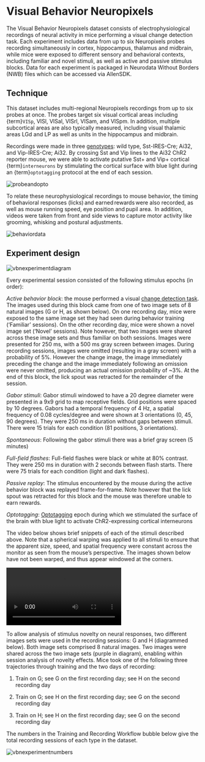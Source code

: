 # Visual Behavior Neuropixels

The Visual Behavior Neuropixels dataset consists of electrophysiological recordings of neural activity in mice performing a visual change detection task. Each experiment includes data from up to six Neuropixels probes recording simultaneously in cortex, hippocampus, thalamus and midbrain, while mice were exposed to different sensory and behavioral contexts, including familiar and novel stimuli, as well as active and passive stimulus blocks. Data for each experiment is packaged in Neurodata Without Borders (NWB) files which can be accessed via AllenSDK.

## Technique

This dataset includes multi-regional Neuropixels recordings from up to six probes at once. The probes target six visual cortical areas including {term}`VISp`, VISl, VISal, VISrl, VISam, and VISpm. In addition, multiple subcortical areas are also typically measured, including visual thalamic areas LGd and LP as well as units in the hippocampus and midbrain.

Recordings were made in three [genotypes](transgenic-tools): wild type, Sst-IRES-Cre; Ai32, and Vip-IRES-Cre; Ai32. By crossing Sst and Vip lines to the Ai32 ChR2 reporter mouse, we were able to activate putative Sst+ and Vip+ cortical {term}`interneurons` by stimulating the cortical surface with blue light during an {term}`optotagging` protocol at the end of each session.

![probeandopto](/resources/probe_diagram_with_optagging.webp)

To relate these neurophysiological recordings to mouse behavior, the timing of behavioral responses (licks) and earned rewards were also recorded, as well as mouse running speed, eye position and pupil area.  In addition, videos were taken from front and side views to capture motor activity like grooming, whisking and postural adjustments.

![behaviordata](/resources/behavior_data_example.webp)

## Experiment design

![vbnexperimentdiagram](/resources/vbn_experimental_session_diagram.webp)

Every experimental session consisted of the following stimulus epochs (in order):

*Active behavior block*: the mouse performed a visual [change detection task](change_detection_task). The images used
during this block came from one of two image sets of 8 natural images (G or H, as shown below). On
one recording day, mice were exposed to the same image set they had seen during behavior training (‘Familiar’
sessions). On the other recording day, mice were shown a novel image set (‘Novel’ sessions). Note however,
that two images were shared across these image sets and thus familiar on both sessions. Images were
presented for 250 ms, with a 500 ms gray screen between images. During recording sessions, images were
omitted (resulting in a gray screen) with a probability of 5%. However the change image, the image immediately
preceding the change and the image immediately following an omission were never omitted, producing an
actual omission probability of ~3%. At the end of this block, the lick spout was retracted for the remainder of the
session.

*Gabor stimuli*: Gabor stimuli windowed to have a 20 degree diameter were presented in a 9x9 grid to map
receptive fields. Grid positions were spaced by 10 degrees. Gabors had a temporal frequency of 4 Hz, a spatial
frequency of 0.08 cycles/degree and were shown at 3 orientations (0, 45, 90 degrees). They were 250 ms in
duration without gaps between stimuli. There were 15 trials for each condition (81 positions, 3 orientations).

*Spontaneous*: Following the gabor stimuli there was a brief gray screen (5 minutes)

*Full-field flashes*: Full-field flashes were black or white at 80% contrast. They were 250 ms in duration with 2 seconds
between flash starts. There were 75 trials for each condition (light and dark flashes).

*Passive replay*: The stimulus encountered by the mouse during the active behavior block was replayed frame-for-frame. Note however that the lick spout was retracted for this block and the mouse was therefore unable to earn rewards.

*Optotagging*: [Optotagging](Optotagging) epoch during which we stimulated the surface of the brain with blue light to activate ChR2-expressing cortical interneurons

The video below shows brief snippets of each of the stimuli described above. Note that a spherical warping was applied to all stimuli to ensure that the apparent size, speed, and spatial frequency were constant across the monitor as seen from the mouse’s perspective. The images shown below have not been warped, and thus appear windowed at the corners.

<video controls src="../_static/videos/sample_session_video.mp4"></video>

To allow analysis of stimulus novelty on neural responses, two different images sets were used in the recording sessions: G and H (diagrammed below). Both image sets comprised 8 natural images. Two images were shared across the two image sets (purple in diagram), enabling within session analysis of novelty effects. Mice took one of the following three trajectories through training and the two days of recording: 

1) Train on G; see G on the first recording day; see H on the second recording day

2) Train on G; see H on the first recording day; see G on the second recording day

3) Train on H; see H on the first recording day; see G on the second recording day

The numbers in the Training and Recording Workflow bubble below give the total recording sessions of each type in the dataset.

![vbnexperimentnumbers](/resources/vbn_image_sets_and_training_trajectories_diagram.webp)

